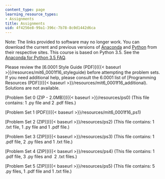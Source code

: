 ```yaml
---
content_type: page
learning_resource_types:
- Assignments
title: Assignments
uid: 4f4256e8-99a1-396c-7b78-8c0d1442d6ca
---
```


Note: The links provided to software may no longer work. You can download the current and previous versions of [Anaconda](https://www.anaconda.com/distribution/) and [Python](https://www.python.org/) from their respective sites. This course is based on Python 3.5. See the [Anaconda for Python 3.5 FAQ](https://docs.anaconda.com/anaconda/user-guide/faq/#anaconda-faq-35).

Please review the [6.0001 Style Guide (PDF)]({{< baseurl >}}/resources/mit6_0001f16_styleguide) before attempting the problem sets. If you need additional help, please consult the 6.0001 list of [Programming Resources (PDF)]({{< baseurl >}}/resources/mit6_0001f16_additional). Solutions are not available.

[Problem Set 0 (ZIP - 2.0MB)]({{< baseurl >}}/resources/ps0) (This file contains: 1 .py file and 2 .pdf files.)

[Problem Set 1 (PDF)]({{< baseurl >}}/resources/mit6_0001f16_ps1)

[Problem Set 2 (ZIP)]({{< baseurl >}}/resources/ps2) (This file contains: 1 .txt file, 1 .py file and 1 .pdf file.)

[Problem Set 3 (ZIP)]({{< baseurl >}}/resources/ps3) (This file contains: 1 .pdf file, 2 .py files and 1 .txt file.)

[Problem Set 4 (ZIP)]({{< baseurl >}}/resources/ps4) (This file contains: 1 .pdf file, 3 .py files and  2 .txt files.)

[Problem Set 5 (ZIP)]({{< baseurl >}}/resources/ps5) (This file contains: 5 .py files, 1 .pdf file and 1 .txt file.)